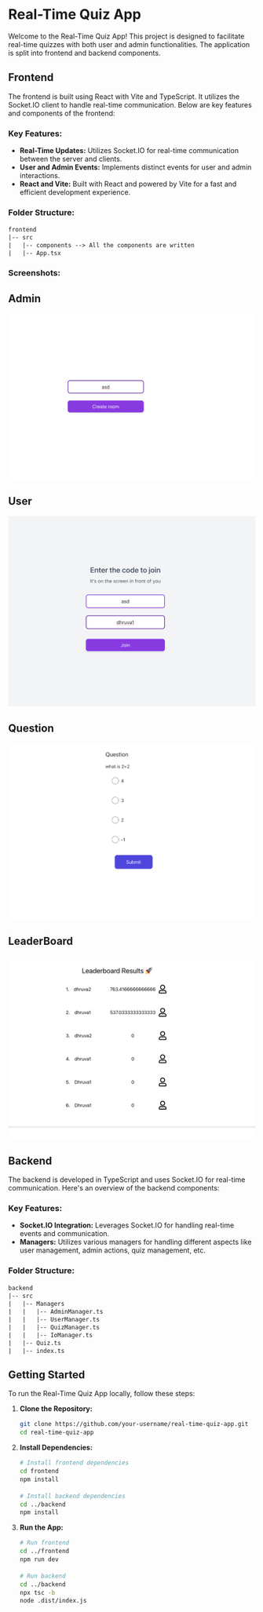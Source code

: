 # Real-Time Quiz App

Welcome to the Real-Time Quiz App! This project is designed to facilitate real-time quizzes with both user and admin functionalities. The application is split into frontend and backend components.

## Frontend

The frontend is built using React with Vite and TypeScript. It utilizes the Socket.IO client to handle real-time communication. Below are key features and components of the frontend:

### Key Features:

- **Real-Time Updates:** Utilizes Socket.IO for real-time communication between the server and clients.
- **User and Admin Events:** Implements distinct events for user and admin interactions.
- **React and Vite:** Built with React and powered by Vite for a fast and efficient development experience.

### Folder Structure:

```plaintext
frontend
|-- src
|   |-- components --> All the components are written
|   |-- App.tsx
```

### Screenshots:

## Admin
![Amdin Interface](frontend/src/images/Admin.png)

## User
![User Interface](frontend/src/images/User.png)

## Question
![question](frontend/src/images/Question.png)

## LeaderBoard
![LeaderBoard Interface](frontend/src/images/LeaderBoard.png)


## Backend

The backend is developed in TypeScript and uses Socket.IO for real-time communication. Here's an overview of the backend components:

### Key Features:

- **Socket.IO Integration:** Leverages Socket.IO for handling real-time events and communication.
- **Managers:** Utilizes various managers for handling different aspects like user management, admin actions, quiz management, etc.

### Folder Structure:

```plaintext
backend
|-- src
|   |-- Managers
|   |   |-- AdminManager.ts
|   |   |-- UserManager.ts
|   |   |-- QuizManager.ts
|   |   |-- IoManager.ts
|   |-- Quiz.ts
|   |-- index.ts
```



## Getting Started

To run the Real-Time Quiz App locally, follow these steps:

1. **Clone the Repository:**
   ```bash
   git clone https://github.com/your-username/real-time-quiz-app.git
   cd real-time-quiz-app
   ```

2. **Install Dependencies:**
   ```bash
   # Install frontend dependencies
   cd frontend
   npm install

   # Install backend dependencies
   cd ../backend
   npm install
   ```

3. **Run the App:**
   ```bash
   # Run frontend
   cd ../frontend
   npm run dev

   # Run backend
   cd ../backend
   npx tsc -b
   node .dist/index.js
   ```
